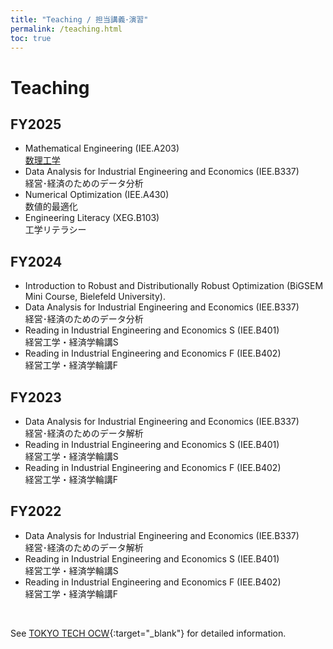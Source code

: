 ```yaml
---
title: "Teaching / 担当講義･演習"
permalink: /teaching.html
toc: true
---
```


# Teaching

## **FY2025**
- Mathematical Engineering  (IEE.A203)  
[数理工学](teaching/iee-a203/)
- Data Analysis for Industrial Engineering and Economics  (IEE.B337)    
経営･経済のためのデータ分析
- Numerical Optimization (IEE.A430)  
数値的最適化
- Engineering Literacy (XEG.B103)   
工学リテラシー

## **FY2024**
- Introduction to Robust and Distributionally Robust Optimization (BiGSEM Mini Course, Bielefeld University). 
- Data Analysis for Industrial Engineering and Economics  (IEE.B337)    
経営･経済のためのデータ分析
- Reading in Industrial Engineering and Economics S  (IEE.B401)     
経営工学・経済学輪講S 
- Reading in Industrial Engineering and Economics F  (IEE.B402)     
経営工学・経済学輪講F 

## **FY2023**
- Data Analysis for Industrial Engineering and Economics  (IEE.B337)    
経営･経済のためのデータ解析
- Reading in Industrial Engineering and Economics S  (IEE.B401)     
経営工学・経済学輪講S 
- Reading in Industrial Engineering and Economics F  (IEE.B402)     
経営工学・経済学輪講F 

## **FY2022**
- Data Analysis for Industrial Engineering and Economics  (IEE.B337)    
経営･経済のためのデータ解析
- Reading in Industrial Engineering and Economics S  (IEE.B401)     
経営工学・経済学輪講S 
- Reading in Industrial Engineering and Economics F  (IEE.B402)     
経営工学・経済学輪講F 

<br>

See [TOKYO TECH OCW](http://www.ocw.titech.ac.jp/index.php?module=General&action=StaffInfo&id=91947){:target="_blank"} for detailed information.
